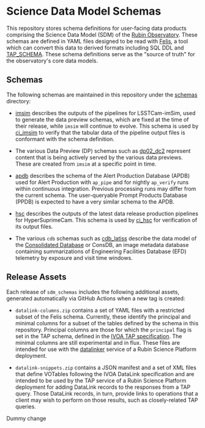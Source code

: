 Science Data Model Schemas
==========================

This repository stores schema definitions for user-facing data
products comprising the Science Data Model (SDM) of the
[Rubin Observatory](https://rubinobservatory.org/).
These schemas are defined in YAML files designed to be read with
[Felis](https://github.com/lsst-dm/felis), a tool which can convert this data
to derived formats including SQL DDL and
[TAP_SCHEMA](https://www.ivoa.net/documents/TAP/20180830/PR-TAP-1.1-20180830.html#tth_sEc4).
These schema definitions serve as the "source of truth" for the observatory's core data models.

Schemas
-------

The following schemas are maintained in this repository under the [schemas](./python/lsst/sdm_schemas/schemas) directory:

 * [imsim](./python/lsst/sdm_schemas/schemas/imsim.yaml) describes the outputs
   of the pipelines for LSSTCam-imSim, used to generate the data preview
   schemas, which are fixed at the time of their release, while `imsim` will
   continue to evolve. This schema is used by
   [ci_imsim](https://github.com/lsst/ci_imsim) to verify that the tabular data
   of the pipeline output files is conformant with the schema definition.

 * The various Data Preview (DP) schemas such as
   [dp02_dc2](./python/lsst/sdm_schemas/schemas/dp02_dc2.yaml) represent
   content that is being actively served by the various data previews.
   These are created from `imsim` at a specific point in time.

 * [apdb](./python/lsst/sdm_schemas/schemas/apdb.yaml) describes the schema
   of the Alert Production Database (APDB) used for Alert Production with
   `ap_pipe` and for nightly `ap_verify` runs within continuous integration.
   Previous processing runs may differ from the current schema. The
   user-queryable Prompt Products Database (PPDB) is expected to have a very similar schema to the APDB.

 * [hsc](./python/lsst/sdm_schemas/schemas/hsc.yaml) describes the outputs of
   the latest data release production pipelines for HyperSuprimeCam. This
   schema is used by [ci_hsc](https://github.com/lsst/ci_hsc) for verification
   of its output files.

* The various `cdb` schemas such as
  [cdb_latiss](./python/lsst/sdm_schemas/schemas/cdb_latiss.yaml) describe the
  data model of the [Consolidated Database](https://github.com/lsst-dm/consdb)
  or ConsDB, an image metadata database containing summarizations of
  Engineering Facilities Database (EFD) telemetry by exposure and visit time windows.

Release Assets
--------------

Each release of `sdm_schemas` includes the following additional assets,
generated automatically via GitHub Actions when a new tag is created:

 * `datalink-columns.zip` contains a set of YAML files with a restricted
   subset of the Felis schema. Currently, these identify the principal and
   minimal columns for a subset of the tables defined by the schema in
   this repository. Principal columns are those for which the `principal`
   flag is set in the TAP schema, defined in the
   [IVOA TAP
   specification](https://www.ivoa.net/documents/TAP/20190927/REC-TAP-1.1.html#tth_sEc4.3).
   The minimal columns are still experimental and in flux. These files are
   intended for use with the
   [datalinker](https://github.com/lsst-sqre/datalinker) service of a
   Rubin Science Platform deployment.

 * `datalink-snippets.zip` contains a JSON manifest and a set of XML files
   that define VOTables following the IVOA DataLink specification and are
   intended to be used by the TAP service of a Rubin Science Platform
   deployment for adding DataLink records to the responses from a TAP query.
   Those DataLink records, in turn, provide links to operations that a client
   may wish to perform on those results, such as closely-related TAP queries.

Dummy change

